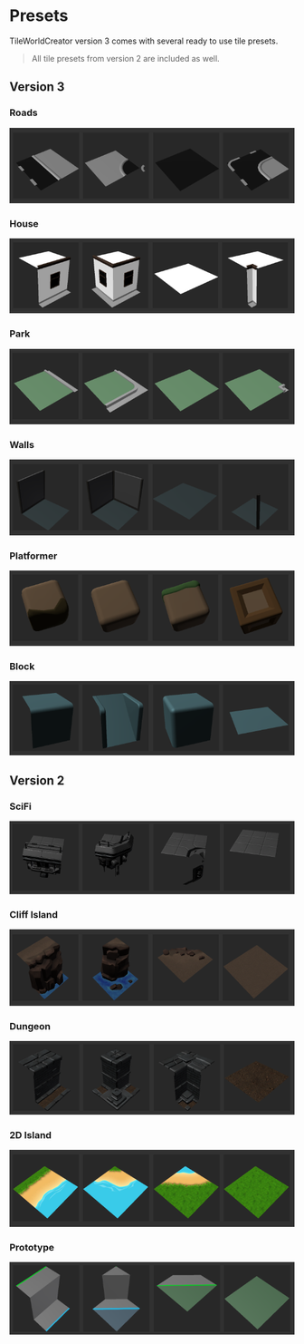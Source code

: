 # Presets

TileWorldCreator version 3 comes with several ready to use tile presets.  
> All tile presets from version 2 are included as well.  

## Version 3
### Roads
![roadPreset](img/roadPreset.png)  

### House
![housePreset](img/housePreset.png)  

### Park
![parkPreset](img/parkPreset.png)  

### Walls
![wallsPreset](img/wallsPreset.png)  

### Platformer
![platformerPreset](img/platformerPreset.png)  

### Block
![blockPreset](img/blockPreset.png)  


## Version 2
### SciFi
![scifiPreset](img/scifiPreset.png)  

### Cliff Island
![cliffIsland](img/cliffIslandPreset.png)  

### Dungeon
![dungeonPreset](img/dungeonPreset.png)  

### 2D Island
![2dIslandPreset](img/2DIslandPreset.png)  

### Prototype
![prototypePreset](img/prototypePreset.png)  


